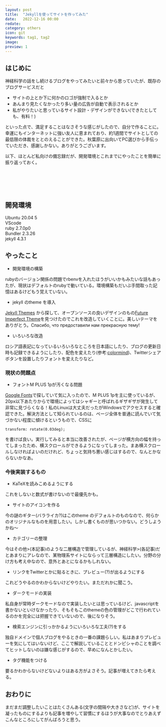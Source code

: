 ```yaml
---
layout: post
title:  "Jekyllを使ってサイトを作ってみた"
date:   2022-12-16 00:00
redate: 
category: others
icon: git
keywords: tag1, tag2
image: 
preview: 1
---
```



## はじめに

神経科学の話をし続けるブログをやってみたいと前々から思っていたが、既存のブログサービスだと

- サイトの上とか下に何かのロゴが強制で入るとか
- あんまり見たくなかったり多い量の広告が自動で表示されるとか
- 私がやりたいと思っているサイト設計・デザインができない(できたとしても、有料！)
  
といった点で、満足することはなさそうな感じがしたので、自分で作ることに。幸運にもインターネットに強い友人に恵まれており、約1週間でサイトとしての最低限の体裁をととのえることができた。秋葉原に出向いてPC選びから手伝っていただき、感謝しかない。ありがとうございます。

<p style="margin-bottom: 8em">以下、ほとんど私向けの備忘録だが、開発環境とこれまでにやったことを簡単に振り返っておく。</p>

## 開発環境

Ubuntu 20.04 5  
VScode  
ruby 2.7.0p0  
Bundler 2.3.26   
jekyll 4.3.1

## やったこと

- 開発環境の構築

rubyのバージョン関係の問題でrbenvを入れたほうがいいかもみたいな話もあったが、現状はデフォルトのrubyで動いている。環境構築もだいぶ手間取った記憶はあるけどもう覚えていない。

- jekyll のtheme を導入

[Jekyll Themes](http://jekyllthemes.org/) から探して、オープンソースの良いデザインのもの[Future Imperfect Theme](https://github.com/kaptn3/future-imperfect/)を見つけたのでこれを改造していくことに。美しいテーマをありがとう。Спасибо, что предоставили нам прекрасную тему!

- いろいろな改造
  
ロシア語表記になっているいろいろなところを日本語にしたり、ブログの更新日時も記録できるようにしたり、配色を変えたり(参考:[colormind](http://colormind.io/))、Twitterシェアボタンを設置したりフォントを変えたりなど。

### 現状の問題点

- フォントM PLUS 1pが汚くなる問題
  
[Google Fonts](https://fonts.google.com/)で探していて気に入ったので、M PLUS 1pを主に使っているが、20px以下あたりからで環境によってはシャギーと呼ばれるギザギザが発生して非常に見づらくなる！私のLinuxは大丈夫だったがWindowsでアクセスすると確認できた。解決方法として知られているのは、ページ全体を普通に読んでいて気づかない程度に傾けるというもので、CSSに

```
transform: rotate(0.03deg);
```

を書けば良い。実行してみると本当に改善されたが、ページが横方向の幅を持ってしまったため、横スクロールができるようになってしまった。まあ横スクロールしなければよいのだけれど、ちょっと気持ち悪い感じはするので、なんとかならないかなあ。

### 今後実装するもの

- KaTeXを読みこめるようにする  

これをしないと数式が書けないので最優先かも。

- サイトのアイコンを作る

今の謎のギター(バラライカ?)はこのtheme のデフォルトのものなので、何らかのオリジナルなものを用意したい。しかし書くものが思いつかない。どうしようかね〜

- カテゴリーの整理
  
今はその他>(本記事)のような二層構造で管理しているが、神経科学>(各記事)だとあまりにアレなので、某物理系サイトにならって三層構造にしたい。分野の分け方も考え中なので、意外とあとになるかもしれない。

- リンクをTwitterとかに貼るときに、プレビュー(?)が出るようにする

これどうやるのかわからないけどやりたい。まただれかに聞こう。

- ダークモードの実装

私自身が常時ダークモードなので実装したいとは思っているけど、javascriptを書かないといけなかったり、そもそもこのthemeの色の管理がどこで行われているのかを完全には把握できていないので、後になりそう。

- 検索エンジンに引っかかるようにいろいろな工夫(?)をする

独自ドメインで個人ブログをやるときの一番の課題らしい。私はあまりプレビューを気にしてはいないけど、ここで解説していることとドンピシャのことを調べてヒットしないのは嫌な感じがするので、早めになんとかしたい。

- タグ機能をつける

要るかわからないけどないよりはある方がよさそう。記事が増えてきたら考える。

## おわりに

まだまだ調整したいことはたくさんある(文字の間隔や大きさなど)が、サイトを凝ったものにするよりも記事を増やして習慣にするほうが大事なのでとりあえずこんなところにしてがんばろうと思う。